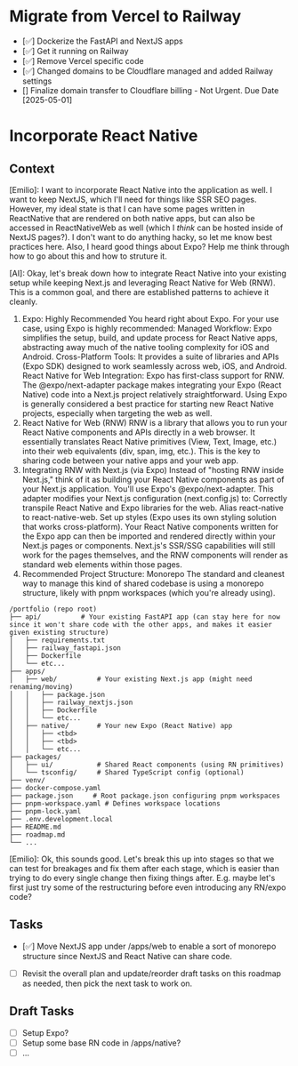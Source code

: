 
# Migrate from Vercel to Railway

- [✅] Dockerize the FastAPI and NextJS apps
- [✅] Get it running on Railway
- [✅] Remove Vercel specific code
- [✅] Changed domains to be Cloudflare managed and added Railway settings
- [] Finalize domain transfer to Cloudflare billing - Not Urgent. Due Date [2025-05-01]

# Incorporate React Native

## Context
[Emilio]: I want to incorporate React Native into the application as well. I want to keep NextJS, which I'll need for things like SSR SEO pages. However, my ideal state is that I can have some pages written in ReactNative that are rendered on both native apps, but can also be accessed in ReactNativeWeb as well (which I *think* can be hosted inside of NextJS pages?). I don't want to do anything hacky, so let me know best practices here. Also, I heard good things about Expo? Help me think through how to go about this and how to struture it. 

[AI]: Okay, let's break down how to integrate React Native into your existing setup while keeping Next.js and leveraging React Native for Web (RNW). This is a common goal, and there are established patterns to achieve it cleanly.
1. Expo: Highly Recommended
You heard right about Expo. For your use case, using Expo is highly recommended:
Managed Workflow: Expo simplifies the setup, build, and update process for React Native apps, abstracting away much of the native tooling complexity for iOS and Android.
Cross-Platform Tools: It provides a suite of libraries and APIs (Expo SDK) designed to work seamlessly across web, iOS, and Android.
React Native for Web Integration: Expo has first-class support for RNW. The @expo/next-adapter package makes integrating your Expo (React Native) code into a Next.js project relatively straightforward.
Using Expo is generally considered a best practice for starting new React Native projects, especially when targeting the web as well.
2. React Native for Web (RNW)
RNW is a library that allows you to run your React Native components and APIs directly in a web browser. It essentially translates React Native primitives (View, Text, Image, etc.) into their web equivalents (div, span, img, etc.). This is the key to sharing code between your native apps and your web app.
3. Integrating RNW with Next.js (via Expo)
Instead of "hosting RNW inside Next.js," think of it as building your React Native components as part of your Next.js application.
You'll use Expo's @expo/next-adapter. This adapter modifies your Next.js configuration (next.config.js) to:
Correctly transpile React Native and Expo libraries for the web.
Alias react-native to react-native-web.
Set up styles (Expo uses its own styling solution that works cross-platform).
Your React Native components written for the Expo app can then be imported and rendered directly within your Next.js pages or components. Next.js's SSR/SSG capabilities will still work for the pages themselves, and the RNW components will render as standard web elements within those pages.
4. Recommended Project Structure: Monorepo
The standard and cleanest way to manage this kind of shared codebase is using a monorepo structure, likely with pnpm workspaces (which you're already using).

```text 
/portfolio (repo root)
├── api/          # Your existing FastAPI app (can stay here for now since it won't share code with the other apps, and makes it easier given existing structure)
│   ├── requirements.txt
│   ├── railway_fastapi.json
│   ├── Dockerfile
│   └── etc...
├── apps/
│   ├── web/          # Your existing Next.js app (might need renaming/moving)
│   │   ├── package.json
│   │   ├── railway_nextjs.json
│   │   ├── Dockerfile
│   │   └── etc...
│   ├── native/       # Your new Expo (React Native) app
│   │   ├── <tbd>
│   │   ├── <tbd>
│   │   └── etc...
├── packages/
│   ├── ui/           # Shared React components (using RN primitives)
│   └── tsconfig/     # Shared TypeScript config (optional)
├── venv/
├── docker-compose.yaml
├── package.json     # Root package.json configuring pnpm workspaces
├── pnpm-workspace.yaml # Defines workspace locations
├── pnpm-lock.yaml 
├── .env.development.local
├── README.md
├── roadmap.md
└── ...
```

[Emilio]: Ok, this sounds good. Let's break this up into stages so that we can test for breakages and fix them after each stage, which is easier than trying to do every single change then fixing things after. E.g. maybe let's first just try some of the restructuring before even introducing any RN/expo code?

## Tasks
- [✅] Move NextJS app under /apps/web to enable a sort of monorepo structure since NextJS and React Native can share code.  
- [ ] Revisit the overall plan and update/reorder draft tasks on this roadmap as needed, then pick the next task to work on. 

## Draft Tasks
- [ ] Setup Expo? 
- [ ] Setup some base RN code in /apps/native?
- [ ] <tbd>...
